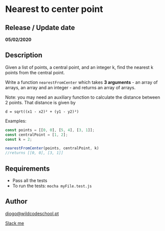 # Nearest to center point

## Release / Update date
**05/02/2020**

## Description
Given a list of points, a central point, and an integer k, find the nearest k points from the central point.

Write a function `nearestFromCenter` which takes **3 arguments** - an array of arrays, an array and an integer - and returns an array of arrays.

Note: you may need an auxiliary function to calculate the distance between 2 points. That distance is given by

`d = sqrt((x1 - x2)² + (y1 - y2)²)`

Examples:
```javascript
const points = [[0, 0], [5, 4], [3, 1]];
const centralPoint = [1, 2];
const k = 2;

nearestFromCenter(points, centralPoint, k)
//returns [[0, 0], [3, 1]]
```

## Requirements
- Pass all the tests
- To run the tests: `mocha myFile.test.js`

## Author
diogo@wildcodeschool.pt

[Slack me](https://app.slack.com/client/T6SG2QGG2/GHP34QVV3/user_profile/UHCFSA63T)

